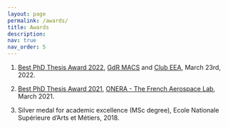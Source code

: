 ```yaml
---
layout: page
permalink: /awards/
title: Awards
description: 
nav: true
nav_order: 5
---
```


1. [Best PhD Thesis Award 2022](https://gdr-macs.cnrs.fr/sites/default/files/2022-03/GDR_MACS_PrixTheses2022_1.pdf), [GdR MACS](https://gdr-macs.cnrs.fr/) and [Club EEA](https://clubeea.com/), March 23rd, 2022.

2. [Best PhD Thesis Award 2021](https://www.onera.fr/fr/recherche-onera/prix-doctorants-onera), [ONERA - The French Aerospace Lab](https://www.onera.fr/en), March 2021.

3. Silver medal for academic excellence (MSc degree), Ecole Nationale Supérieure d’Arts et Métiers, 2018.
